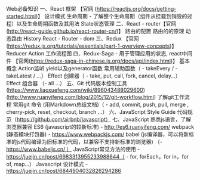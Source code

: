 Web必备知识
一、React 框架  【官网 (https://reactjs.org/docs/getting-started.html)】
设计模式
生命周期 - 了解整个生命周期（组件从挂载到销毁的过程）以及生命周期函数及其用法
State状态管理
二、React - router【官网(http://react-guide.github.io/react-router-cn/)】
路由的配置
路由的的原理
动态路由
History
React - Router - dom
三、Redux  【官网(https://redux.js.org/tutorials/essentials/part-1-overview-concepts)】
Reducer
 Action
工作流程图
四、Redux-Saga  - 用于管理应用的状态, react中间件   【官网(https://redux-saga-in-chinese.js.org/docs/api/index.html)】
基本概念
Action监听
yield以及generator函数
常用辅助函数（ - takeEvery / - takeLatest /  …） 
Effect 创建器（ - take, put, call, fork, cancel, delay…）
Effect 组合器 （- all …）
五、Git    代码版本控制工具 (https://www.liaoxuefeng.com/wiki/896043488029600) (http://www.ruanyifeng.com/blog/2015/12/git-workflow.html)
了解git工作流程
常用git 命令 (用Markdown总结文档)（ - add, commit, push, pull, merge , cherry-pick, reset, checkout, branch …）
六、JavaScript Style Guide 代码规范（https://github.com/airbnb/javascript）
七、JavaScript
熟悉js语言，了解浏览器兼容
ES6 (javascript的较新标准) - http://es6.ruanyifeng.com/
webpack (静态模块打包器) - https://www.webpackjs.com/
babel (js编译器，可以将新标准的js代码编译为旧标准的代码，以兼容不支持新标准的浏览器) （- https://www.babeljs.cn/,）
JavaScript常见方法的使用 - https://juejin.cn/post/6983313955233988644（ - for, forEach，for in，for of, map…）
Javascript 设计模式 - https://juejin.cn/post/6844904032826294286